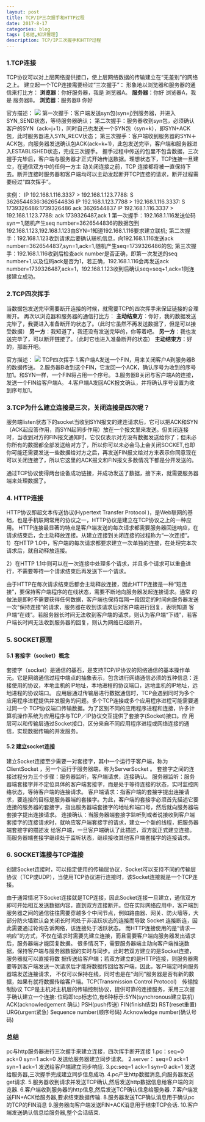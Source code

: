 ```yaml
---
layout: post
title: TCP/IP三次握手和HTTP过程
date: 2017-8-17
categories: blog
tags: [总结,知识管理]
description: TCP/IP三次握手和HTTP过程
---
```

### 1.TCP连接
TCP协议可以对上层网络提供接口，使上层网络数据的传输建立在“无差别”的网络之上。
建立起一个TCP连接需要经过“三次握手”：
形象地以浏览器和服务器的通信来打比方：
**浏览器**：你好服务器，我是 浏览器A。
**服务器**：你好 浏览器A，我是 服务器B。
**浏览器**：服务器B 你好
<!--more-->

官方描述：
<img src="/img/2017.08.17.7.png">
第一次握手：客户端发送syn包(syn=j)到服务器，并进入SYN_SEND状态，等待服务器确认；
第二次握手：服务器收到syn包，必须确认客户的SYN（ack=j+1），同时自己也发送一个SYN包（syn=k），即SYN+ACK包，此时服务器进入SYN_RECV状态；
第三次握手：客户端收到服务器的SYN＋ACK包，向服务器发送确认包ACK(ack=k+1)，此包发送完毕，客户端和服务器进入ESTABLISHED状态，完成三次握手。
握手过程中传送的包里不包含数据，三次握手完毕后，客户端与服务器才正式开始传送数据。理想状态下，TCP连接一旦建立，在通信双方中的任何一方主 动关闭连接之前，TCP 连接都将被一直保持下去。断开连接时服务器和客户端均可以主动发起断开TCP连接的请求，断开过程需要经过“四次挥手”。

实例：
IP 192.168.1.116.3337 > 192.168.1.123.7788: S 3626544836:3626544836
IP 192.168.1.123.7788 > 192.168.1.116.3337: S 1739326486:1739326486 ack 3626544837
IP 192.168.1.116.3337 > 192.168.1.123.7788: ack 1739326487,ack 1
第一次握手：192.168.1.116发送位码syn＝1,随机产生seq number=3626544836的数据包到192.168.1.123,192.168.1.123由SYN=1知道192.168.1.116要求建立联机;
第二次握手：192.168.1.123收到请求后要确认联机信息，向192.168.1.116发送ack number=3626544837,syn=1,ack=1,随机产生seq=1739326486的包;
第三次握手：192.168.1.116收到后检查ack number是否正确，即第一次发送的seq number+1,以及位码ack是否为1，若正确，192.168.1.116会再发送ack number=1739326487,ack=1，192.168.1.123收到后确认seq=seq+1,ack=1则连接建立成功。
 
### 2.TCP四次挥手
当数据包发送完毕需要断开连接的时候，就需要TCP的四次挥手来保证链接的合理断开。
再次以浏览器和服务器的通信打比方：
**主动结束方**：你好，我的数据发送完毕了，我要进入准备断开的状态了。（此时它虽然不再发送数据了，但是可以接受数据）
**另一方**：我知道了，我还没有发送完毕的，你等着吧。
**另一方**：我也发送完毕了，可以断开链接了。（此时它也进入准备断开的状态）
**主动结束方**：好的，那断开吧。

官方描述：
<img src="/img/2017.08.17.8.png">
TCP四次挥手
1.客户端A发送一个FIN，用来关闭客户A到服务器B的数据传送。
2.服务器B收到这个FIN，它发回一个ACK，确认序号为收到的序号加1。和SYN一样，一个FIN将占用一个序号。
3.服务器B关闭与客户端A的连接，发送一个FIN给客户端A。
4.客户端A发回ACK报文确认，并将确认序号设置为收到序号加1。

### 3.TCP为什么建立连接是三次，关闭连接是四次呢？
服务端listen状态下的socket当收到SYN报文的建连请求后，它可以把ACK和SYN（ACK起应答作用，而SYN起同步作用）放在一个报文里来发送。但关闭连接时，当收到对方的FIN报文通知时，它仅仅表示对方没有数据发送给你了；但未必你所有的数据都全部发送给对方了，所以你可以未必会马上会关闭SOCKET,也即你可能还需要发送一些数据给对方之后，再发送FIN报文给对方来表示你同意现在可以关闭连接了，所以它这里的ACK报文和FIN报文多数情况下都是分开发送的。

通过TCP协议使得两台设备成功链接，并成功发送了数据，接下来，就需要服务器端来处理数据了。

### 4. HTTP连接
HTTP协议即超文本传送协议(Hypertext Transfer Protocol )，是Web联网的基础，也是手机联网常用的协议之一，HTTP协议是建立在TCP协议之上的一种应用。
HTTP连接最显著的特点是客户端发送的每次请求都需要服务器回送响应，在请求结束后，会主动释放连接。从建立连接到关闭连接的过程称为“一次连接”。
   1）在HTTP 1.0中，客户端的每次请求都要求建立一次单独的连接，在处理完本次请求后，就自动释放连接。
       
   2）在HTTP 1.1中则可以在一次连接中处理多个请求，并且多个请求可以重叠进行，不需要等待一个请求结束后再发送下一个请求。
       
由于HTTP在每次请求结束后都会主动释放连接，因此HTTP连接是一种“短连接”，要保持客户端程序的在线状态，需要不断地向服务器发起连接请求。通常 的做法是即时不需要获得任何数据，客户端也保持每隔一段固定的时间向服务器发送一次“保持连接”的请求，服务器在收到该请求后对客户端进行回复，表明知道 客户端“在线”。若服务器长时间无法收到客户端的请求，则认为客户端“下线”，若客户端长时间无法收到服务器的回复，则认为网络已经断开。

### 5. SOCKET原理
#### 5.1 套接字（socket）概念
套接字（socket）是通信的基石，是支持TCP/IP协议的网络通信的基本操作单元。它是网络通信过程中端点的抽象表示，包含进行网络通信必须的五种信息：连接使用的协议，本地主机的IP地址，本地进程的协议端口，远地主机的IP地址，远地进程的协议端口。
应用层通过传输层进行数据通信时，TCP会遇到同时为多个应用程序进程提供并发服务的问题。多个TCP连接或多个应用程序进程可能需要通过同一个 TCP协议端口传输数据。为了区别不同的应用程序进程和连接，许多计算机操作系统为应用程序与TCP／IP协议交互提供了套接字(Socket)接口。应 用层可以和传输层通过Socket接口，区分来自不同应用程序进程或网络连接的通信，实现数据传输的并发服务。

#### 5.2 建立socket连接
建立Socket连接至少需要一对套接字，其中一个运行于客户端，称为ClientSocket ，另一个运行于服务器端，称为ServerSocket 。
套接字之间的连接过程分为三个步骤：服务器监听，客户端请求，连接确认。
服务器监听：服务器端套接字并不定位具体的客户端套接字，而是处于等待连接的状态，实时监控网络状态，等待客户端的连接请求。
客户端请求：指客户端的套接字提出连接请求，要连接的目标是服务器端的套接字。为此，客户端的套接字必须首先描述它要连接的服务器的套接字，指出服务器端套接字的地址和端口号，然后就向服务器端套接字提出连接请求。
连接确认：当服务器端套接字监听到或者说接收到客户端套接字的连接请求时，就响应客户端套接字的请求，建立一个新的线程，把服务器端套接字的描述发 给客户端，一旦客户端确认了此描述，双方就正式建立连接。而服务器端套接字继续处于监听状态，继续接收其他客户端套接字的连接请求。

### 6. SOCKET连接与TCP连接
创建Socket连接时，可以指定使用的传输层协议，Socket可以支持不同的传输层协议（TCP或UDP），当使用TCP协议进行连接时，该Socket连接就是一个TCP连接。

由于通常情况下Socket连接就是TCP连接，因此Socket连接一旦建立，通信双方即可开始相互发送数据内容，直到双方连接断开。但在实际网络应用中，客户端到服务器之间的通信往往需要穿越多个中间节点，例如路由器、网关、防火墙等，大部分防火墙默认会关闭长时间处于非活跃状态的连接而导致 Socket 连接断连，因此需要通过轮询告诉网络，该连接处于活跃状态。
而HTTP连接使用的是“请求—响应”的方式，不仅在请求时需要先建立连接，而且需要客户端向服务器发出请求后，服务器端才能回复数据。
很多情况下，需要服务器端主动向客户端推送数据，保持客户端与服务器数据的实时与同步。此时若双方建立的是Socket连接，服务器就可以直接将数 据传送给客户端；若双方建立的是HTTP连接，则服务器需要等到客户端发送一次请求后才能将数据传回给客户端，因此，客户端定时向服务器端发送连接请求， 不仅可以保持在线，同时也是在“询问”服务器是否有新的数据，如果有就将数据传给客户端。TCP(Transmission Control Protocol)　传输控制协议
TCP是主机对主机层的传输控制协议，提供可靠的连接服务，采用三次握手确认建立一个连接:
位码即tcp标志位,有6种标示:SYN(synchronous建立联机) ACK(acknowledgement 确认) PSH(push传送) FIN(finish结束) RST(reset重置) URG(urgent紧急) Sequence number(顺序号码) Acknowledge number(确认号码)

### 总结
pc与http服务器进行三次握手来建立连接，四次挥手断开连接
1.pc：seq=0 ack=0 syn=1 ack=0 发送给服务器建立同步请求。
2.server： seq=0 ack=1 syn=1 ack=1 发送给客户端建立同步响应.
3.pc:seq=1 ack=1 syn=0 ack=1 发送给服务器,三次握手完成建立同步信息成功.
4.pc产生http数据消息,向服务器发送get请求.
5.服务器收到请求并发送TCP确认,然后发送http数据信息给客户端的浏览器.
6.客户端收到服务器的http信息,然后发送TCP确认信息给服务器.
7.客户端发送FIN+ACK给服务器,要求结束数据传输.
8.服务器发送TCP确认消息用于确认pc的TCP的FIN消息
9.服务器向客户端发送FIN+ACK消息用于结束TCP会话.
10.客户端发送确认信息给服务器,整个会话结束.
  
